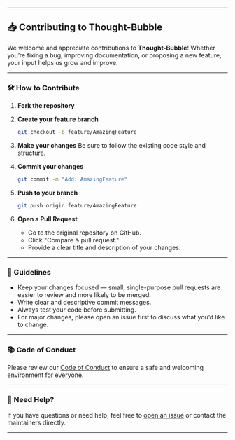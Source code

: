 
---

## 📥 Contributing to Thought-Bubble

We welcome and appreciate contributions to **Thought-Bubble**! Whether you’re fixing a bug, improving documentation, or proposing a new feature, your input helps us grow and improve.

---

### 🛠️ How to Contribute

1. **Fork the repository**
2. **Create your feature branch**

   ```bash
   git checkout -b feature/AmazingFeature
   ```
3. **Make your changes**
   Be sure to follow the existing code style and structure.
4. **Commit your changes**

   ```bash
   git commit -m "Add: AmazingFeature"
   ```
5. **Push to your branch**

   ```bash
   git push origin feature/AmazingFeature
   ```
6. **Open a Pull Request**

   * Go to the original repository on GitHub.
   * Click "Compare & pull request."
   * Provide a clear title and description of your changes.

---

### 📌 Guidelines

* Keep your changes focused — small, single-purpose pull requests are easier to review and more likely to be merged.
* Write clear and descriptive commit messages.
* Always test your code before submitting.
* For major changes, please open an issue first to discuss what you’d like to change.

---

### 📚 Code of Conduct

Please review our [Code of Conduct](CODE_OF_CONDUCT.md) to ensure a safe and welcoming environment for everyone.

---

### 💬 Need Help?

If you have questions or need help, feel free to [open an issue](../../issues) or contact the maintainers directly.

---

